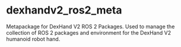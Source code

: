 # dexhandv2_ros2_meta
Metapackage for DexHand V2 ROS 2 Packages. Used to manage the collection of ROS 2 packages and environment for the DexHand V2 humanoid robot hand.
